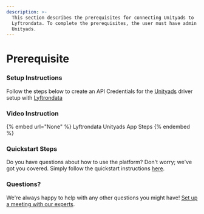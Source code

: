 ```yaml
---
description: >-
  This section describes the prerequisites for connecting Unityads to
  Lyftrondata. To complete the prerequisites, the user must have admin access to
  Unityads.
---
```


# Prerequisite

<mark style="color:blue;"></mark>

### Setup Instructions

Follow the steps below to create an API Credentials for the [Unityads](None) driver setup with [Lyftrondata](https://www.lyftrondata.com)

### Video Instruction

{% embed url="None" %}
Lyftrondata Unityads App Steps
{% endembed %}

### Quickstart Steps

Do you have questions about how to use the platform? Don't worry; we've got you covered. Simply follow the quickstart instructions [here](README.md).

### Questions? <a href="#questions" id="questions"></a>

We're always happy to help with any other questions you might have! [Set up a meeting with our experts](https://www.lyftrondata.com/book-a-meeting/).

